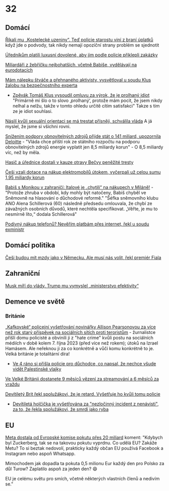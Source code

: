 # 32

## Domácí

[Říkali mu „Kostelecké uzeniny“. Teď policie starostu viní z braní úplatků](https://www.seznamzpravy.cz/clanek/domaci-kauzy-rikali-mu-kostelecke-uzeniny-ted-policie-starostu-vini-z-brani-uplatku-264296) když jde o podvody, tak nikdy nemají opoziční strany problém se sjednotit

[Úředníkům platili luxusní dovolené, aby jim podle policie přiklepli zakázky](https://www.seznamzpravy.cz/clanek/domaci-kauzy-luxusni-zajezdy-a-milionove-zakazky-policie-popsala-novy-pripad-korupce-264401)

[Miliardáři z žebříčku nejbohatších, včetně Babiše, vydělávají na eurodotacích](https://www.novinky.cz/clanek/ekonomika-miliardari-z-zebricku-nejbohatsich-vcetne-babise-vydelavaji-na-eurodotacich-vsima-si-guardian-40496157)

[Mám nálepku štváče a přehnaného aktivisty, vysvětloval u soudu Klus žalobu na bezpečnostního experta](https://www.novinky.cz/clanek/domaci-mam-nalepku-stvace-a-prehnaneho-aktivisty-vysvetloval-u-soudu-klus-zalobu-na-bezpecnostniho-experta-40497195)
  *  [Zpěvák Tomáš Klus vysoudil omluvu za výrok, že je prolhaný idiot](https://www.idnes.cz/zpravy/revue/spolecnost/tomas-klus-zpevak-milan-mikulecky-expert-palestina-izrael-rozsudek.A241115_130937_lidicky_iri) "Primárně mi šlo o to slovo ‚prolhaný‘, protože mám pocit, že jsem nikdy nelhal a nelžu, takže v tomto ohledu určitě cítím satisfakci" Takze s tim ze je idiot souhlasi.

[Násilí kvůli sexuální orientaci se má trestat přísněji, schválila vláda](https://www.novinky.cz/clanek/domaci-nasili-kvuli-sexualni-orientaci-se-ma-trestat-prisneji-schvalila-vlada-40497204) A já myslel, že jsme si všichni rovni.

[Snížením podpory obnovitelných zdrojů přijde stát o 141 miliard, upozornila Deloitte](https://www.novinky.cz/clanek/ekonomika-snizenim-podpory-obnovitelnych-zdroju-prijde-stat-o-141-miliard-upozornila-deloitte-40497113) - "Vláda chce příští rok ze státního rozpočtu na podporu obnovitelných zdrojů energie vyplatit jen 8,5 miliardy korun" - O 8,5 miliardy víc, než by měla.

[Hasič a úřednice dostali v kauze otravy Bečvy peněžité tresty](https://www.novinky.cz/clanek/domaci-hasic-a-urednice-dostali-v-kauze-otravy-becvy-penezite-tresty-40497102#dop_ab_variant=0&dop_id=40497102&dop_req_id=6YzdtFImbAt-202411140831&dop_source_zone_name=novinky.web.nexttoart)

[Češi vzali dotace na nákup elektromobilů útokem, vyčerpali už celou sumu 1,95 miliardy korun](https://www.novinky.cz/clanek/auto-cesi-vzali-dotace-na-nakup-elektromobilu-utokem-vycerpali-uz-celou-sumu-195-miliardy-korun-40497153)

[Babiš s Monikou v zahraničí: Italové je „chytili“ na nákupech v Miláně!](https://www.blesk.cz/clanek/zpravy-politika/799554/babis-s-monikou-v-zahranici-italove-je-chytili-na-nakupech-v-milane.html) - "Protože zhruba v období, kdy mohly být natočeny, Babiš chyběl ve Sněmovně na hlasování o důchodové reformě." "Šéfka sněmovního klubu ANO Alena Schillerová (60) následně předsedu omlouvala, že chybí ze závažných osobních důvodů, které nechtěla specifikovat. „Věřte, je mu to nesmírně líto,“ dodala Schillerová"

[Podivný nákup telefonů? Nevěřím platbám přes internet, řekl u soudu exministr](https://www.idnes.cz/zpravy/domaci/katerina-blazkova-namestkyne-ministerstvo-obrany-mobilni-telefony-lubomir-metnar.A241114_102314_tv-domaci_iri)

## Domácí politika

[Češi budou mít mzdy jako v Německu. Ale musí nás volit, řekl premiér Fiala](https://www.idnes.cz/zpravy/domaci/premier-petr-fiala-mzdy-nemecko-volby-spolu.A241117_131809_domaci_misl)

## Zahraniční

[Musk míří do vlády. Trump mu vymyslel „ministerstvo efektivity“](https://www.idnes.cz/)

## Demence ve světě

### Británie

[„Kafkovské“ policejní vyšetřování novinářky Allison Pearsonovou za více než rok starý příspěvek na sociálních sítích proti teroristům](https://www.gbnews.com/news/allison-pearson-journalist-kafkaesque-police-investigation-launched-social-media-post) - žurnalistce přišli domu policisté a obvinili ji z "hate crime" kvůli postu na sociálních médiích v době kolem 7. října 2023 (před více než rokem); útoků na Izrael Hamásem. Ale neřeknou ji za co konkrétně a vůči komu konkrétně to je. Velká británie je totalitární díra!
 * [Ve 4 ráno si přišla policie pro důchodce, co napsal, že nechce všude vidět Palestinské vlajky](https://x.com/VividProwess/status/1857442312248267143)

[Ve Velké Británii dostanete 9 měsíců vězení za streamování a 6 měsíců za vraždu](https://x.com/iamyesyouareno/status/1857364514859024523)

[Devítiletý Brit řekl spolužákovi, že je retard. Vyšetřuje ho kvůli tomu policie](https://www.idnes.cz/zpravy/zahranicni/velka-britanie-policie-nenavistne-incidenty-deti.A241115_095801_zahranicni_kha)
 * [Devítiletá holčička je vyšetřována za "nezločinný incident z nenávisti", za to, že řekla spolužákovi, že smrdí jako ryba](https://x.com/visegrad24/status/1857515245251510764)

## EU

[Meta dostala od Evropské komise pokutu přes 20 miliard](https://www.novinky.cz/clanek/ekonomika-meta-dostala-od-evropske-komise-pokutu-pres-20-miliard-40497313) koment: "Kdybych byl Zuckerberg, tak se na takovou pokutu vyprdnu. Co udělá EU? Zakáže Metu? To si beztak nedovolí, prakticky každý občan EU používá Facebook a Instagram nebo aspoň Whatsapp.

Mimochodem jak dopadla ta pokuta 0,5 milionu Eur každý den pro Polsko za důl Turow? Zaplatilo aspoň za jeden den? 😄

EU je celému světu pro smích, včetně některých vlastních členů a nedivím se."
